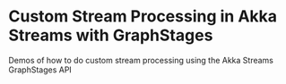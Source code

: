 # Custom Stream Processing in Akka Streams with GraphStages
Demos of how to do custom stream processing using the Akka Streams GraphStages API
